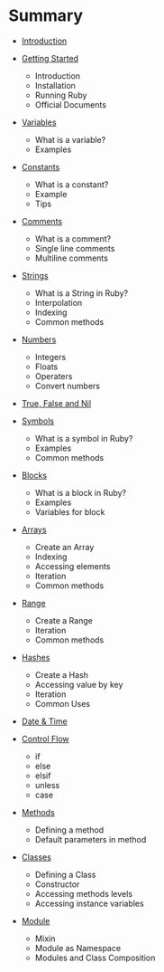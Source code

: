 # Summary

* [Introduction](README.md)


* [Getting Started](/getting_started.md)
    - Introduction
    - Installation
    - Running Ruby
    - Official Documents


* [Variables](/variables.md)
    * What is a variable?
    * Examples
   
 
* [Constants](/constants.md)
    - What is a constant?
    - Example
    - Tips


* [Comments](/comments.md)
    - What is a comment?
    - Single line comments
    - Multiline comments


* [Strings](/strings.md)
    - What is a String in Ruby?
    - Interpolation
    - Indexing
    - Common methods


* [Numbers](/numbers.md)
    - Integers
    - Floats
    - Operaters
    - Convert numbers
  
  
* [True, False and Nil](/true_false_nil.md)


* [Symbols](/symbols.md)
    - What is a symbol in Ruby?
    - Examples
    - Common methods

 
* [Blocks](/blocks.md)
    - What is a block in Ruby?
    - Examples
    - Variables for block


* [Arrays](/arrays.md)
    - Create an Array
    - Indexing
    - Accessing elements
    - Iteration 
    - Common methods


* [Range](/range.md)
    - Create a Range
    - Iteration
    - Common methods


* [Hashes](/hashes.md)
    - Create a Hash
    - Accessing value by key
    - Iteration
    - Common Uses


* [Date & Time](/date_time.md)


* [Control Flow](/conditional.md)
    - if
    - else
    - elsif
    - unless
    - case


* [Methods]()
    - Defining a method
    - Default parameters in method


* [Classes]()
    - Defining a Class
    - Constructor
    - Accessing methods levels
    - Accessing instance variables


* [Module]()
    - Mixin
    - Module as Namespace
    - Modules and Class Composition

